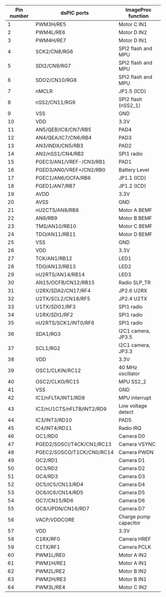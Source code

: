 | Pin number | dsPIC ports               | ImageProc function     |
| ---------- | ------------------------- | ---------------------- |
| 1          | PWM3H/RE5                 | Motor C IN1            |
| 2          | PWM4L/RE6                 | Motor D IN2            |
| 3          | PWM4H/RE7                 | Motor D IN1            |
| 4          | SCK2/CN8/RG6              | SPI2 flash and MPU     |
| 5          | SDI2/CN9/RG7              | SPI2 flash and MPU     |
| 6          | SDO2/CN10/RG8             | SPI2 flash and MPU     |
| 7          | nMCLR                     | JP1.5 (ICD)            |
| 8          | nSS2/CN11/RG9             | SPI2 flash (nSS2_1)    |
| 9          | VSS                       | GND                    |
| 10         | VDD                       | 3.3V                   |
| 11         | AN5/QEB/IC8/CN7/RB5       | PAD4                   |
| 12         | AN4/QEA/IC7/CN6/RB4       | PAD3                   |
| 13         | AN3/INDX/CN5/RB3          | PAD2                   |
| 14         | AN2/nSS1/CN4/RB2          | SPI1 radio             |
| 15         | PGEC3/AN1/VREF-/CN3/RB1   | PAD1                   |
| 16         | PGED3/AN0/VREF+/CN2/RB0   | Battery Level          |
| 17         | PGEC1/AN6/OCFA/RB6        | JP1.1 (ICD)            |
| 18         | PGED1/AN7/RB7             | JP1.2 (ICD)            |
| 19         | AVDD                      | 3.3V                   |
| 20         | AVSS                      | GND                    |
| 21         | nU2CTS/AN8/RB8            | Motor A BEMF           |
| 22         | AN9/RB9                   | Motor B BEMF           |
| 23         | TMS/AN10/RB10             | Motor C BEMF           |
| 24         | TDO/AN11/RB11             | Motor D BEMF           |
| 25         | VSS                       | GND                    |
| 26         | VDD                       | 3.3V                   |
| 27         | TCK/AN1/RB12              | LED1                   |
| 28         | TDO/AN13/RB13             | LED2                   |
| 29         | nU2RTS/AN14/RB14          | LED3                   |
| 30         | AN15/OCFB/CN12/RB15       | Radio SLP_TR           |
| 31         | U2RX/SDA2/CN17/RF4        | JP2.6 U2RX             |
| 32         | U2TX/SCL2/CN18/RF5        | JP2.4 U2TX             |
| 33         | U1TX/SDO1/RF3             | SPI1 radio             |
| 34         | U1RX/SDI1/RF2             | SPI1 radio             |
| 35         | nU2RTS/SCK1/INT0/RF6      | SPI1 radio             |
| 36         | SDA1/RG3                  | I2C1 camera, JP3.5     |
| 37         | SCL1/RG2                  | I2C1 camera, JP3.3     |
| 38         | VDD                       | 3.3V                   |
| 39         | OSC1/CLKIN/RC12           | 40 MHz oscillator      |
| 40         | OSC2/CLKO/RC15            | MPU SS2_2              |
| 41         | VSS                       | GND                    |
| 42         | IC1/nFLTA/INT1/RD8        | MPU interrupt          |
| 43         | IC2/nU1CTS/nFLTB/INT2/RD9 | Low voltage detect     |
| 44         | IC3/INT3/RD10             | PAD5                   |
| 45         | IC4/INT4/RD11             | Radio IRQ              |
| 46         | OC1/RD0                   | Camera D0              |
| 47         | PGED2/SOSCI/T4CK/CN1/RC13 | Camera VSYNC           |
| 48         | PGEC2/SOSCO/T1CK/CN0/RC14 | Camera PWDN            |
| 49         | OC2/RD1                   | Camera D1              |
| 50         | OC3/RD2                   | Camera D2              |
| 51         | OC4/RD3                   | Camera D3              |
| 52         | OC5/IC5/CN13/RD4          | Camera D4              |
| 53         | OC6/IC6/CN14/RD5          | Camera D5              |
| 54         | OC7/CN15/RD6              | Camera D6              |
| 55         | OC8/UPDN/CN16/RD7         | Camera D7              |
| 56         | VACP/VDDCORE              | Charge pump capacitor  | 
| 57         | VDD                       | 3.3V                   |
| 58         | C1RX/RF0                  | Camera HREF            |
| 59         | C1TX/RF1                  | Camera PCLK            |
| 60         | PWM1L/RE0                 | Motor A IN2            |
| 61         | PWM1H/RE1                 | Motor A IN1            |
| 62         | PWM2L/RE2                 | Motor B IN2            |
| 63         | PWM2H/RE3                 | Motor B IN1            |
| 64         | PWM3L/RE4                 | Motor C IN2            |
